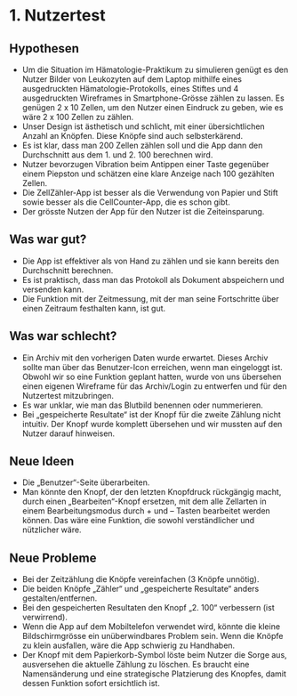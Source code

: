 # 1. Nutzertest

## Hypothesen

- Um die Situation im Hämatologie-Praktikum zu simulieren genügt es den Nutzer Bilder von Leukozyten auf dem Laptop mithilfe eines ausgedruckten Hämatologie-Protokolls, eines Stiftes und 4 ausgedruckten Wireframes in Smartphone-Grösse zählen zu lassen. Es genügen 2 x 10 Zellen, um den Nutzer einen Eindruck zu geben, wie es wäre 2 x 100 Zellen zu zählen.
- Unser Design ist ästhetisch und schlicht, mit einer übersichtlichen Anzahl an Knöpfen. Diese Knöpfe sind auch selbsterkärend.
- Es ist klar, dass man 200 Zellen zählen soll und die App dann den Durchschnitt aus dem 1. und 2. 100 berechnen wird.
- Nutzer bevorzugen Vibration beim Antippen einer Taste gegenüber einem Piepston und schätzen eine klare Anzeige nach 100 gezählten Zellen.
- Die ZellZähler-App ist besser als die Verwendung von Papier und Stift sowie besser als die CellCounter-App, die es schon gibt.
- Der grösste Nutzen der App für den Nutzer ist die Zeiteinsparung.

## Was war gut?

- Die App ist effektiver als von Hand zu zählen und sie kann bereits den Durchschnitt berechnen.
- Es ist praktisch, dass man das Protokoll als Dokument abspeichern und versenden kann.
- Die Funktion mit der Zeitmessung, mit der man seine Fortschritte über einen Zeitraum festhalten kann, ist gut.

## Was war schlecht?

- Ein Archiv mit den vorherigen Daten wurde erwartet. Dieses Archiv sollte man über das Benutzer-Icon erreichen, wenn man eingeloggt ist. Obwohl wir so eine Funktion geplant hatten, wurde von uns übersehen einen eigenen Wireframe für das Archiv/Login zu entwerfen und für den Nutzertest mitzubringen.
- Es war unklar, wie man das Blutbild benennen oder nummerieren.
- Bei „gespeicherte Resultate“ ist der Knopf für die zweite Zählung nicht intuitiv. Der Knopf wurde komplett übersehen und wir mussten auf den Nutzer darauf hinweisen.

## Neue Ideen

- Die „Benutzer“-Seite überarbeiten.
- Man könnte den Knopf, der den letzten Knopfdruck rückgängig macht, durch einen  „Bearbeiten“-Knopf ersetzen, mit dem alle Zellarten in einem Bearbeitungsmodus durch + und – Tasten bearbeitet werden können. Das wäre eine Funktion, die sowohl verständlicher und nützlicher wäre.

## Neue Probleme

- Bei der Zeitzählung die Knöpfe vereinfachen (3 Knöpfe unnötig).
- Die beiden Knöpfe „Zähler“ und „gespeicherte Resultate“ anders gestalten/entfernen.
- Bei den gespeicherten Resultaten den Knopf „2. 100“ verbessern (ist verwirrend).
- Wenn die App auf dem Mobiltelefon verwendet wird, könnte die kleine Bildschirmgrösse ein unüberwindbares Problem sein. Wenn die Knöpfe zu klein ausfallen, wäre die App schwierig zu Handhaben.
- Der Knopf mit dem Papierkorb-Symbol löste beim Nutzer die Sorge aus, ausversehen die aktuelle Zählung zu löschen. Es braucht eine Namensänderung und eine strategische Platzierung des Knopfes, damit dessen Funktion sofort ersichtlich ist.
